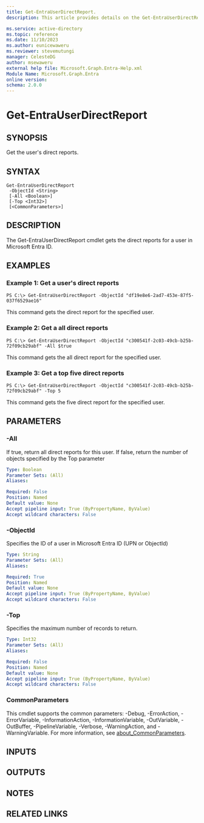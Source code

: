 ```yaml
---
title: Get-EntraUserDirectReport.
description: This article provides details on the Get-EntraUserDirectReport command.

ms.service: active-directory
ms.topic: reference
ms.date: 11/10/2023
ms.author: eunicewaweru
ms.reviewer: stevemutungi
manager: CelesteDG
author: msewaweru
external help file: Microsoft.Graph.Entra-Help.xml
Module Name: Microsoft.Graph.Entra
online version:
schema: 2.0.0
---
```


# Get-EntraUserDirectReport

## SYNOPSIS
Get the user's direct reports.

## SYNTAX

```
Get-EntraUserDirectReport 
 -ObjectId <String> 
 [-All <Boolean>] 
 [-Top <Int32>] 
 [<CommonParameters>]
```

## DESCRIPTION
The Get-EntraUserDirectReport cmdlet gets the direct reports for a user in Microsoft Entra ID.

## EXAMPLES

### Example 1: Get a user's direct reports
```
PS C:\> Get-EntraUserDirectReport -ObjectId "df19e8e6-2ad7-453e-87f5-037f6529ae16"
```

This command gets the direct report for the specified user.

### Example 2: Get a all direct reports
```
PS C:\> Get-EntraUserDirectReport -ObjectId "c300541f-2c03-49cb-b25b-72f09cb29abf" -All $true
```

This command gets the all direct report for the specified user.

### Example 3: Get a top five direct reports
```
PS C:\> Get-EntraUserDirectReport -ObjectId "c300541f-2c03-49cb-b25b-72f09cb29abf" -Top 5
```

This command gets the five direct report for the specified user.

## PARAMETERS

### -All
If true, return all direct reports for this user.
If false, return the number of objects specified by the Top parameter

```yaml
Type: Boolean
Parameter Sets: (All)
Aliases:

Required: False
Position: Named
Default value: None
Accept pipeline input: True (ByPropertyName, ByValue)
Accept wildcard characters: False
```

### -ObjectId
Specifies the ID of a user in Microsoft Entra ID (UPN or ObjectId)

```yaml
Type: String
Parameter Sets: (All)
Aliases:

Required: True
Position: Named
Default value: None
Accept pipeline input: True (ByPropertyName, ByValue)
Accept wildcard characters: False
```

### -Top
Specifies the maximum number of records to return.

```yaml
Type: Int32
Parameter Sets: (All)
Aliases:

Required: False
Position: Named
Default value: None
Accept pipeline input: True (ByPropertyName, ByValue)
Accept wildcard characters: False
```

### CommonParameters
This cmdlet supports the common parameters: -Debug, -ErrorAction, -ErrorVariable, -InformationAction, -InformationVariable, -OutVariable, -OutBuffer, -PipelineVariable, -Verbose, -WarningAction, and -WarningVariable. For more information, see [about_CommonParameters](http://go.microsoft.com/fwlink/?LinkID=113216).

## INPUTS

## OUTPUTS

## NOTES

## RELATED LINKS
